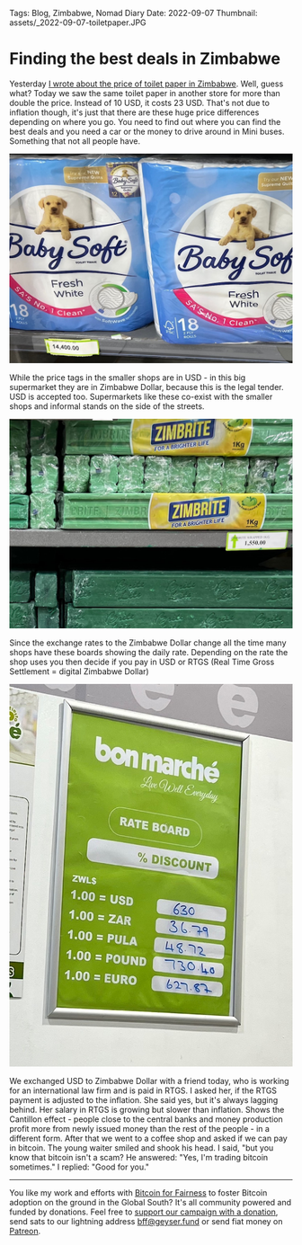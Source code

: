 Tags: Blog, Zimbabwe, Nomad Diary
Date: 2022-09-07
Thumbnail: assets/_2022-09-07-toiletpaper.JPG

# Finding the best deals in Zimbabwe

Yesterday [I wrote about the price of toilet paper in Zimbabwe](shopping-with-two-currencies-in-zimbabwe). Well, guess what? Today we saw the same toilet paper in another store for more than double the price. Instead of 10 USD, it costs 23 USD. That's not due to inflation though, it's just that there are these huge price differences depending on where you go. You need to find out where you can find the best deals and you need a car or the money to drive around in Mini buses. Something that not all people have. 

![](assets/_2022-09-07-toiletpaper.jpg)

While the price tags in the smaller shops are in USD - in this big supermarket they are in Zimbabwe Dollar, because this is the legal tender. USD is accepted too. Supermarkets like these co-exist with the smaller shops and informal stands on the side of the streets.

![](assets/_2022-09-07-zimbrite.jpg)

Since the exchange rates to the Zimbabwe Dollar change all the time many shops have these boards showing the daily rate. Depending on the rate the shop uses you then decide if you pay in USD or RTGS (Real Time Gross Settlement = digital Zimbabwe Dollar)

![](assets/_2022-09-07-board.jpg)

We exchanged USD to Zimbabwe Dollar with a friend today, who is working for an international law firm and is paid in RTGS. I asked her, if the RTGS payment is adjusted to the inflation. She said yes, but it's always lagging behind. Her salary in RTGS is growing but slower than inflation. Shows the Cantillon effect - people close to the central banks and money production profit more from newly issued money than the rest of the people - in a different form. After that we went to a coffee shop and asked if we can pay in bitcoin. The young waiter smiled and shook his head. I said, "but you know that bitcoin isn't a scam? He answered: "Yes, I'm trading bitcoin sometimes." I replied: "Good for you."

---
You like my work and efforts with [Bitcoin for Fairness](https://bffbtc.org) to foster Bitcoin adoption on the ground in the Global South? It's all community powered and funded by donations. Feel free to [support our campaign with a donation](https://anita.link/geyser), send sats to our lightning address bff@geyser.fund or send fiat money on [Patreon](https://patreon.com/anitaposch).